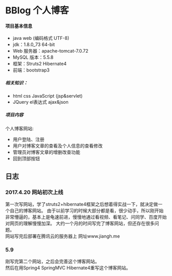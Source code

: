 # BBlog 个人博客
#### 项目基本信息
* java web (编码格式 UTF-8)
* jdk：1.8.0_73 64-bit
* Web 服务器：apache-tomcat-7.0.72
* MySQL 版本：5.5.8
* 框架：Struts2 Hibernate4
* 前端：bootstrap3


##### 相关知识：
* html css JavaScript (jsp&servlet)
* JQuery el表达式 ajax&json 

##### 项目内容
个人博客网站:<br>
* 用户登陆、注册<br>
* 用户对博客文章的查看及个人信息的查看修改<br>
* 管理员对博客文章的增删改查功能<br>
* 回到顶部按钮<br>


日志
----
### 2017.4.20 网站初次上线
第一次写网站，学了struts2+hibernate4框架之后想着得实战一下，就决定做一个自己的博客网站。
由于以前学习的时候大部分都是看，很少动手，所以刚开始非常懵逼的，基本上是龟速前进，慢慢地通过看视频、看笔记、问同学、百度开始对网页的理解慢慢加深。
大约一个月的时间写完了博客网站，但还存在很多问题。<br>
网站写完后部署在腾讯云的服务器上
网址www.jiangh.me<br>


### 5.9
刚写完第二个网站，之后会完善这个博客网站。<br>
然后在用Spring4 SpringMVC Hibernate4重写这个博客网站。
